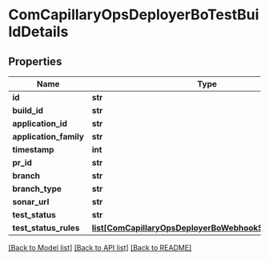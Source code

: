 # ComCapillaryOpsDeployerBoTestBuildDetails

## Properties
Name | Type | Description | Notes
------------ | ------------- | ------------- | -------------
**id** | **str** |  | [optional] 
**build_id** | **str** |  | 
**application_id** | **str** |  | [optional] 
**application_family** | **str** |  | [optional] 
**timestamp** | **int** |  | [optional] 
**pr_id** | **str** |  | [optional] 
**branch** | **str** |  | [optional] 
**branch_type** | **str** |  | [optional] 
**sonar_url** | **str** |  | [optional] 
**test_status** | **str** |  | [optional] 
**test_status_rules** | [**list[ComCapillaryOpsDeployerBoWebhookSonarCondition]**](ComCapillaryOpsDeployerBoWebhookSonarCondition.md) |  | [optional] 

[[Back to Model list]](../README.md#documentation-for-models) [[Back to API list]](../README.md#documentation-for-api-endpoints) [[Back to README]](../README.md)

